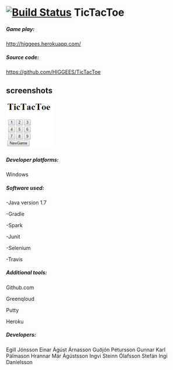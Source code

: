[![Build Status](https://travis-ci.org/HIGGEES/TicTacToe.svg?branch=master)](https://travis-ci.org/HIGGEES/TicTacToe)
TicTacToe
=========

##### Game play:

http://higgees.herokuapp.com/

##### Source code:

https://github.com/HIGGEES/TicTacToe

## screenshots

![random](Figures/TicTacToe.png)

##### Developer platforms:

Windows

##### Software used:

-Java version 1.7

-Gradle

-Spark

-Junit

-Selenium

-Travis

##### Additional tools:

Github.com

Greenqloud

Putty

Heroku

##### Developers:

Egill Jónsson
Einar Ágúst Árnasson
Guðjón Pétursson
Gunnar Karl Pálmason
Hrannar Már Ágústsson
Ingvi Steinn Ólafsson
Stefán Ingi Daníelsson
